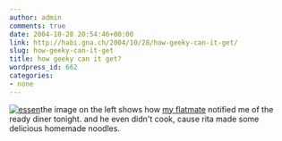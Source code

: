 ```yaml
---
author: admin
comments: true
date: 2004-10-28 20:54:46+00:00
link: http://habi.gna.ch/2004/10/28/how-geeky-can-it-get/
slug: how-geeky-can-it-get
title: how geeky can it get?
wordpress_id: 662
categories:
- none
---
```


[![essen](http://habi.gna.ch/blog/images/essen-tm.jpg)](http://habi.gna.ch/blog/images/essen.jpg)the image on the left shows how [my flatmate](http://cranium.unibe.ch/Staff/Current/PN/tobias.htm) notified me of the ready diner tonight. and he even didn't cook, cause rita made some delicious homemade noodles.  

